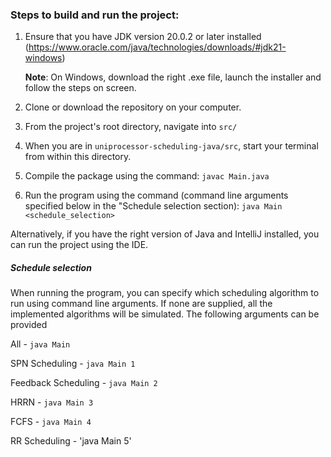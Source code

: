 ### Steps to build and run the project:
1. Ensure that you have JDK version 20.0.2 or later installed (https://www.oracle.com/java/technologies/downloads/#jdk21-windows)

   **Note**: On Windows, download the right .exe file, launch the installer and follow the steps on screen.
2. Clone or download the repository on your computer.
3. From the project's root directory, navigate into `src/`
4. When you are in `uniprocessor-scheduling-java/src`, start your terminal from within this directory.
5. Compile the package using the command:
   `javac Main.java`
6. Run the program using the command (command line arguments specified below in the "Schedule selection section):
   `java Main <schedule_selection>`

Alternatively, if you have the right version of Java and IntelliJ installed, you can run the project using the IDE.

##### Schedule selection
When running the program, you can specify which scheduling algorithm to run using command line arguments. If none are supplied, all the implemented algorithms will be simulated.
The following arguments can be provided

All -
`java Main`

SPN Scheduling -
`java Main 1`

Feedback Scheduling -
`java Main 2`

HRRN -
`java Main 3`

FCFS -
`java Main 4`

RR Scheduling -
'java Main 5'
